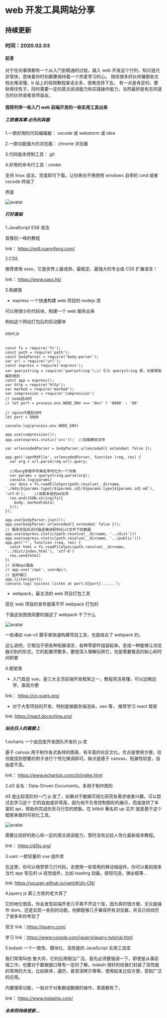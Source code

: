 # web 开发工具网站分享

## 持续更新

### 时间：**2020.02.03**

#### 前言

对于任何事情都有一个从入门到精通的过程，踏入 web 开发这个行列，知识迭代非常快，意味着你时刻都要保持着一个热爱学习的心。
相信很多的伙伴嫌那些文档太难读懂，b 站上的视频教程废话太多，很难坚持下去。
有一点是肯定的，要耐得住性子，同时需要一定的英文阅读能力和实践操作能力，当然最好是有志同道合的伙伴或者良师益友。

#### 我将列举一些入门 web 前端开发的一些实用工具出来

##### **工欲善其事 必先利其器**

1.一款好用的代码编辑器： vscode 或 webstorm 或 idea

2.一款功能强大的浏览器： chrome 浏览器

3.代码版本控制工具： git

4.好用的命令行工具：cmder

支持 linux 语法，百度即可下载，让你再也不用使用 windows 自带的 cmd 或者 vscode 终端了

界面

![avatar](http://112.124.56.144/images/tech/4/cmder.jpg)

##### **打好基础**

1.JavaScript ES6 语法

首推阮一峰的教程

link： https://es6.ruanyifeng.com/

2.CSS

推荐使用 sass，它是世界上最成熟、最稳定、最强大的专业级 CSS 扩展语言！

link： https://www.sass.hk/

3.构建类

- express 一个快速构建 web 项目的 nodejs 库

可以用很少的代码块，构建一个 web 服务出来

例如这个网站打包后的启动脚本

###### start.js

```
const fs = require('fs');
const path = require('path');
const bodyParser = require('body-parser');
var url = require('url');
const express = require('express');
var querystring = require('querystring');// 引入 querystring 库，也是帮助解析用的
const app = express();
var http = require('http');
var marked = require('marked');
var compression = require('compression')
// node启动时
// let port = process.env.NODE_ENV === "dev" ? '8080' : '80'

// nginx代理启动时
let port = 8080

console.log(process.env.NODE_ENV)

app.use(compression());
app.use(express.static('src'));  //加载静态文件

var urlencodedParser = bodyParser.urlencoded({ extended: false });

app.get('/getMdFile', urlencodedParser, function (req, res) {
  var arg = url.parse(req.url).query;

  //将arg参数字符串反序列化为一个对象
  var params = querystring.parse(arg);
  console.log(params)
  var data = fs.readFileSync(path.resolve(__dirname, `./mds/${params.type}/${params.id}/${params.type}${params.id}.md`), 'utf-8');    //读取本地的md文件
  res.end(JSON.stringify({
    body: marked(data)
  }));
});

app.use(bodyParser.json());
app.use(bodyParser.urlencoded({ extended: false }));
// 服务开启后访问指定编译好的dist文件下的数据
app.use(express.static(path.resolve(__dirname, '../dist')))
app.use(express.static(path.resolve(__dirname, '../public')))
app.get('*', function (req, res) {
  const html = fs.readFileSync(path.resolve(__dirname, '../dist/index.html'), 'utf-8')
  res.send(html)
})
// 后端api路由
// app.use('/api', userApi);
// 监听端口
app.listen(port);
console.log(`success listen at port:${port}......`);
```

- webpack，最主流的 web 项目打包工具

现在 web 项目的发布是离不开 webpack 打包的

下面这张图很简要的描述了 webpack 干了什么

![avatar](http://112.124.56.144/images/tech/4/webpack.jpg)

一些诸如 vue-cli 脚手架快速构建项目工具，也是结合了 webpack 的。

这么说吧，它相当于把各种拓展语言，各种零部件组装起来，变成一种能够让浏览器识别的形式。它的配置项繁多，要想深入理解玩转它，也是需要极高的耐心和时间积累

4.框架类

- 入门首选 vue，是三大主流前端开发框架之一，教程简洁易懂，可以边做边学，查阅方便

link： https://cn.vuejs.org/

- 对于大型项目的开发，特别是做服务端渲染，seo 等， 推荐学习 react 框架

link: https://react.docschina.org/

##### **站在巨人的肩膀上**

1.echarts 一个由百度开发团队开发的 js 库

基于 canvas 用于制作各式各样的图表，有丰富的社区文化。优点是使用方便，往往能找到想要的例子进行个性化微调即可。缺点是基于 canvas，拓展性较差，自由度不高。

link： https://www.echartsjs.com/zh/index.html

2.d3 全名：Data-Driven Documents，多用于制作图形

d3 是比较高阶的一门 js 库了，如果对于数据可视化研究有需求或者兴趣，可以尝试去学习这个 它的自由度非常高，因为他不负责控制图形的展示，而是提供了丰富的 api，帮助你完成你天马行空的想象。在 bilibili 著名的 up 见齐 就是基于这个框架来做的可视化工具。

![avatar](http://112.124.56.144/images/tech/4/见齐.jpg)

需要比较好的耐心和一定的英文阅读能力，暂时没有比较人性化最新版本教程。

link： https://d3js.org/

3.vant 一款轻量的 vue 组件库

在这里，你可以用寥寥几行代码，去使用一些常用的移动端组件。你可以看到很多当代 app 常见的 ui 视觉组件，比如 loading 动画，按钮勾选，弹出框等...

link: https://youzan.github.io/vant/#/zh-CN/

4.jquery js 第三方库的老大哥了

它的地位很高，你会发现前端开发几乎离不开这个库，因为真的很方便。无论是操作 dom，还是实现一些别的功能，他都能够几乎兼容所有浏览器，并且已经经历了很多年的考验了

官方 link：https://jquery.com/

学习 link：https://www.runoob.com/jquery/jquery-tutorial.html

5.lodash 一个一致性、模块化、高性能的 JavaScript 实用工具库

我们常常叫他 鲁大师，它的应用相当广泛。首先必须要强调一下，即使是从事前端工作，也要对于数据接口等有一定的了解。lodash 很好的给我们封装了高性能的常用的方法，比如排序，遍历，甚至深拷贝等等。使用起来比较方便，受到广泛的应用。

内置搜索功能，一般对于对象数组数据的操作，里面都有了。

link： https://www.lodashjs.com/

##### 未来将持续更新...

